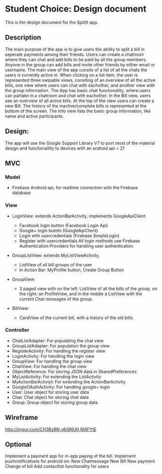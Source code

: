 # Student Choice: Design document

This is the design document for the SplitIt app.

## Description

The main purpose of the app is to give users the ability to split a bill in seperate payments among their friends. Users can create a chatroom where they can chat and add bills to be paid by all the group members. Anyone in the group can add bills and invite other friends by either email or username.
The main view of the app consits of a list of all the chats the users is currently active in. When clicking on a list item, the user is represented three swipable views, consiting of an overview of all the active bills, one view where users can chat with eachother, and another view with the group information.
The App has basic chat functionality, where users can partake in a chatroom and chat with eachother. In the Bill view, users see an overview of all active bills. At the top of the view users can create a new Bill. The history of the inactive/complete bills is represented at the bottom of the screen. The Info view lists the basic group information, like name and active participants.

## Design:

The app will use the Google Support Library V7 to port most of the material design and functionallity to devices with an android api < 21

## MVC

### Model

- Firebase Android api, for realtime connection with the Firebase database

### View
- LoginView: extends ActionBarActivity, implements GoogleApiClient
	- Facebook login button (Facebook Login Api)
	- Google+ login butotn (GoogleApiClient)
	- Login with usercredentials (Firebase SimpleLogin)
	- Register with usercredentials
	All login methods use Firebase Authentication Providers for handling user authentication
- GroupListView: extends MyListViewActivity, 
    - ListView of all bill groups of the user
    - In Action Bar: MyProfile button, Create Group Button

- GroupView:
	- 3 paged view with on the left: ListView of all the bills of the group, on the right: an ProfileView, and in the middle a ListView with the current Chat messages of the group. 

- BillView: 
	- CardView of the current bill, with a history of the old bills. 

### Controller
  - ChatListAdapter: For populating the chat view
  - GroupListAdapter: For population the group view
  - RegisterActivity: For handling the register view
  - LoginActivity: For handling the login view
  - GroupView: For handling the group view
  - ChatView: For handling the chat view
  - ObjectReference: For storing JSON data in SharedPreferences
  - MyListActivity: For extending the ListActivity
  - MyActionBarActiviyt: For extending the ActionBarActivity
  - GoogleOAuthActivity: For handling google+ login
  - User: User object for storing user data
  - Chat: Chat object for storing chat data
  - Group: Group object for storing group data

## Wireframe
http://imgur.com/CH3BzBN,y6jSNUH,RlAFYtE

## Optional
Implement a payment app for in-app paying of the bill.
Implement pushnotifications for android on:
	New Chatmessage
	New Bill
	New payment
	Change of bill
Add contactlist functionality for users


	
